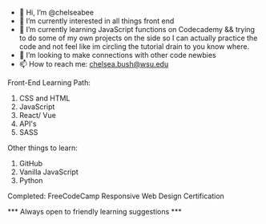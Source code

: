 - 👋 Hi, I’m @chelseabee
- 👀 I’m currently interested in all things front end 
- 🌱 I’m currently learning JavaScript functions on Codecademy && trying to do some of my own projects on the side so I can actually practice the code and not feel like im circling the tutorial drain to you know where. 
- 💞️ I’m looking to make connections with other code newbies
- 📫 How to reach me: chelsea.bush@wsu.edu


Front-End Learning Path:
1. CSS and HTML
2. JavaScript
3. React/ Vue
4. API's
5. SASS

Other things to learn:
1. GitHub
2. Vanilla JavaScript
3. Python

Completed:
FreeCodeCamp Responsive Web Design Certification

*** Always open to friendly learning suggestions ***

<!---
chelseabee/chelseabee is a ✨ special ✨ repository because its `README.md` (this file) appears on your GitHub profile.
You can click the Preview link to take a look at your changes.
--->
